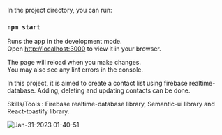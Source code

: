 

In the project directory, you can run:

### `npm start`

Runs the app in the development mode.\
Open [http://localhost:3000](http://localhost:3000) to view it in your browser.

The page will reload when you make changes.\
You may also see any lint errors in the console.

In this project, it is aimed to create a contact list using firebase realtime-database. Adding, deleting and updating contacts can be done. 

Skills/Tools : Firebase realtime-database library, Semantic-ui library and React-toastify library. 


![Jan-31-2023 01-40-51](https://user-images.githubusercontent.com/109246773/215612906-5e1249c6-68fa-4209-8962-519bf6cefd1b.gif)
